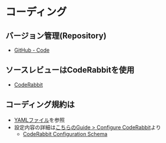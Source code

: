 # コーディング

## バージョン管理(Repository)
- [GitHub - Code](https://github.com/zucky2021/test-spec-master)

## ソースレビューはCodeRabbitを使用
- [CodeRabbit](https://coderabbit.ai/)

## コーディング規約は
- [YAMLファイル](/.coderabbit.yaml)を参照
- 設定内容の詳細は[こちらのGuide > Configure CodeRabbit](https://docs.coderabbit.ai/guides/configure-coderabbit)より
  - [CodeRabbit Configuration Schema](https://storage.googleapis.com/coderabbit_public_assets/schema.v2.json?_gl=1*1k95v4n*_gcl_au*MTMxNTM0MDYuMTcyMDcxMzA3Ng..)
